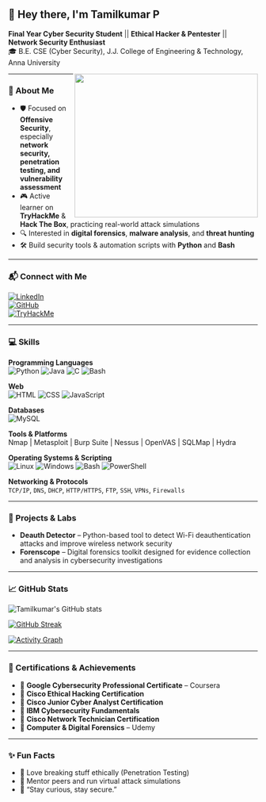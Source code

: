 ## 👋 Hey there, I'm Tamilkumar P  

**Final Year Cyber Security Student** || **Ethical Hacker & Pentester** || **Network Security Enthusiast**  
🎓 B.E. CSE (Cyber Security), J.J. College of Engineering & Technology, Anna University  

<img align="right" width="370" height="290" src="https://lottie.host/4c5b5544-3f2d-4e82-aced-35b7db94694b/ADXGkZIFT2.gif">

---

### 🚀 About Me  

- 🛡️ Focused on **Offensive Security**, especially **network security, penetration testing, and vulnerability assessment**  
- 🎮 Active learner on **TryHackMe** & **Hack The Box**, practicing real-world attack simulations  
- 🔍 Interested in **digital forensics**, **malware analysis**, and **threat hunting**  
- 🛠️ Build security tools & automation scripts with **Python** and **Bash**    

---

### 📬 Connect with Me  

[![LinkedIn](https://img.shields.io/badge/LinkedIn-0077B5?style=for-the-badge&logo=linkedin&logoColor=white)](https://linkedin.com/in/tamilkumar-p)  
[![GitHub](https://img.shields.io/badge/GitHub-181717?style=for-the-badge&logo=github&logoColor=white)](https://github.com/Tamizh-2005)  
[![TryHackMe](https://img.shields.io/badge/TryHackMe-212C42?style=for-the-badge&logo=tryhackme&logoColor=white)](https://tryhackme.com/p/Tamizh2005)  

---

###  💻 Skills 

**Programming Languages**  
![Python](https://img.icons8.com/color/48/python.png) ![Java](https://img.icons8.com/color/48/java-coffee-cup-logo.png) ![C](https://img.icons8.com/color/48/c-programming.png) ![Bash](https://img.icons8.com/fluency/48/console.png)  

**Web**  
![HTML](https://img.icons8.com/color/48/html-5.png) ![CSS](https://img.icons8.com/color/48/css3.png) ![JavaScript](https://img.icons8.com/color/48/javascript.png)  

**Databases**  
![MySQL](https://img.icons8.com/color/48/mysql-logo.png)  

**Tools & Platforms**  
Nmap | Metasploit | Burp Suite | Nessus | OpenVAS | SQLMap | Hydra

**Operating Systems & Scripting**  
![Linux](https://img.icons8.com/color/48/linux--v1.png) ![Windows](https://img.icons8.com/color/48/windows-logo.png) ![Bash](https://img.icons8.com/fluency/48/console.png) ![PowerShell](https://img.icons8.com/color/48/powershell.png)  

**Networking & Protocols**  
`TCP/IP`, `DNS`, `DHCP`, `HTTP/HTTPS`, `FTP`, `SSH`, `VPNs`, `Firewalls`  

---

### 🧪 Projects & Labs  

- **Deauth Detector** – Python-based tool to detect Wi-Fi deauthentication attacks and improve wireless network security  
- **Forenscope** – Digital forensics toolkit designed for evidence collection and analysis in cybersecurity investigations  

---

### 📈 GitHub Stats  

![Tamilkumar's GitHub stats](https://github-readme-stats.vercel.app/api?username=Tamizh-2005&theme=radical&show_icons=true)  

[![GitHub Streak](https://github-readme-streak-stats.herokuapp.com?user=Tamizh-2005&theme=radical)](https://git.io/streak-stats)  

[![Activity Graph](https://github-readme-activity-graph.vercel.app/graph?username=Tamizh-2005&bg_color=000000&color=00ffb3&line=00ffea&point=ffffff&area=true&hide_border=true)](https://github.com/ashutosh00710/github-readme-activity-graph)  

---

### 🏅 Certifications & Achievements  

- 📜 **Google Cybersecurity Professional Certificate** – Coursera  
- 📜 **Cisco Ethical Hacking Certification**  
- 📜 **Cisco Junior Cyber Analyst Certification**  
- 📜 **IBM Cybersecurity Fundamentals**  
- 📜 **Cisco Network Technician Certification**  
- 📜 **Computer & Digital Forensics** – Udemy  

---

### ✨ Fun Facts  

- 🎯 Love breaking stuff ethically (Penetration Testing)  
- 🤝 Mentor peers and run virtual attack simulations  
- 💬 “Stay curious, stay secure.”

